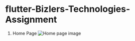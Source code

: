 # flutter-Bizlers-Technologies-Assignment

1. Home Page
   ![Home page image](https://cdn.pixabay.com/photo/2014/06/03/19/38/board-361516__340.jpg)
